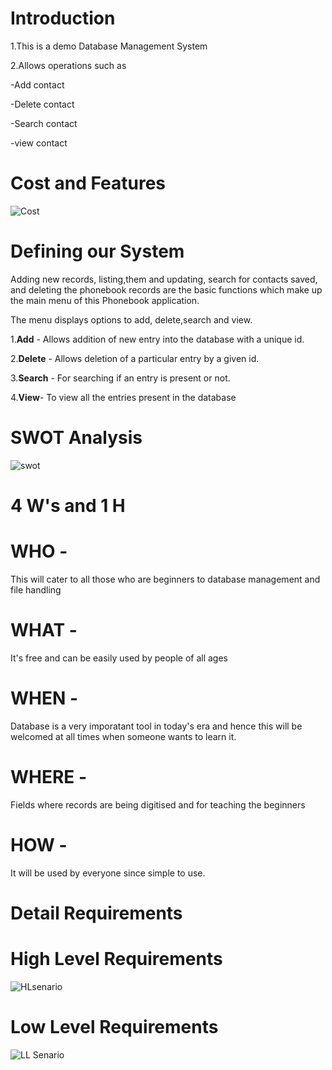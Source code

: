 # Introduction

1.This is a demo Database Management System

2.Allows operations such as

  -Add contact
  
  -Delete contact
  
 -Search contact
 
 -view contact

# Cost and Features

![Cost](https://user-images.githubusercontent.com/101084143/160658007-78646385-93d0-466f-be50-6094dfcf3ca4.PNG)

# Defining our System

Adding new records, listing,them and updating, search for contacts saved, and deleting the phonebook records are the basic functions which make up the main menu of this Phonebook application.

The menu displays options to add, delete,search and view.

1.**Add** - Allows addition of new entry into the database with a unique id.

2.**Delete** - Allows deletion of a particular entry by a given id.

3.**Search** - For searching if an entry is present or not.

4.**View**- To view all the entries present in the database

# SWOT Analysis

![swot](https://user-images.githubusercontent.com/101084143/160659151-967bbd7a-9abb-4989-8c5a-4ab3f713aa53.PNG)


# 4 W's and 1 H

# WHO -

This will cater to all those who are beginners to database management and file handling

# WHAT -

It's free and can be easily used by people of all ages

# WHEN -

Database is a very imporatant tool in today's era and hence this will be welcomed at all times when someone wants to learn it.

# WHERE -

Fields where records are being digitised and for teaching the beginners

# HOW -

It will be used by everyone since simple to use.


# Detail Requirements

# High Level Requirements

![HLsenario](https://user-images.githubusercontent.com/101084143/160662019-cb4bec99-eab1-4a66-8920-b2f81d65ae19.PNG)


# Low Level Requirements

![LL Senario](https://user-images.githubusercontent.com/101084143/160662092-a9546373-0cf5-4245-ab90-5ce65b6fbeac.PNG)















